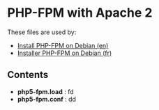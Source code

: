 PHP-FPM with Apache 2
=====================

These files are used by:

* [Install PHP-FPM on Debian (en)](http://howto.biapy.com/en/debian-gnu-linux/servers/php/install-php-fpm-on-debian)
* [Installer PHP-FPM on Debian (fr)](http://howto.biapy.com/fr/debian-gnu-linux/serveurs/php/installer-php-fpm-sur-debian)

Contents
--------
* __php5-fpm.load__ : fd
* __php5-fpm.conf__ : dd

